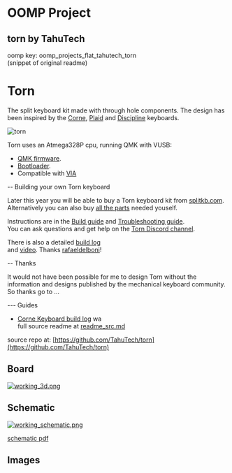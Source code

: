 # OOMP Project  
## torn  by TahuTech  
  
oomp key: oomp_projects_flat_tahutech_torn  
(snippet of original readme)  
  
Torn  
===============  
  
The split keyboard kit made with through hole components. The design has been inspired by the [Corne](https://github.com/foostan/crkbd), [Plaid](https://github.com/hsgw/plaid) and [Discipline](https://github.com/coseyfannitutti/discipline) keyboards.  
  
![torn](./doc/img/torn.jpg)  
  
Torn uses an Atmega328P cpu, running QMK with VUSB:  
- [QMK firmware](https://github.com/qmk/qmk_firmware/blob/master/keyboards/torn/readme.md).  
- [Bootloader](https://github.com/rtitmuss/USBaspLoader).  
- Compatible with [VIA](https://caniusevia.com/)  
  
-- Building your own Torn keyboard  
  
Later this year you will be able to buy a Torn keyboard kit from [splitkb.com](https://blog.splitkb.com/blog/january-2021).  
Alternatively you can also buy [all the parts](./doc/bom.md) needed youself.  
  
Instructions are in the [Build guide](./doc/build.md) and [Troubleshooting guide](./doc/troubleshoot.md).  
You can ask questions and get help on the [Torn Discord channel](https://discord.gg/mamAqNccju).  
  
There is also a detailed [build log](https://github.com/rafaeldelboni/buildlogs/blob/main/torn-v3.md)  
and [video](https://www.youtube.com/watch?v=7WUTQ30Datw). Thanks [rafaeldelboni](https://github.com/rafaeldelboni)!   
  
  
-- Thanks  
  
It would not have been possible for me to design Torn without the information and designs published by the mechanical keyboard community. So thanks go to ...  
  
--- Guides  
  
* [Corne Keyboard build log](https://thomasbaart.nl/2018/11/26/corne-keyboard-helidox-build-log/) wa  
  full source readme at [readme_src.md](readme_src.md)  
  
source repo at: [https://github.com/TahuTech/torn](https://github.com/TahuTech/torn)  
## Board  
  
[![working_3d.png](working_3d_600.png)](working_3d.png)  
## Schematic  
  
[![working_schematic.png](working_schematic_600.png)](working_schematic.png)  
  
[schematic pdf](working_schematic.pdf)  
## Images  
